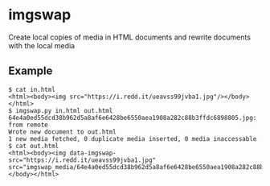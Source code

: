 # imgswap

Create local copies of media in HTML documents and rewrite documents with the local media

## Example
```console
$ cat in.html 
<html><body><img src="https://i.redd.it/ueavss99jvba1.jpg"/></body></html>
$ imgswap.py in.html out.html
64e4a0ed55dcd38b962d5a8af6e6428be6550aea1908a282c88b3ffdc6898805.jpg: from remote
Wrote new document to out.html
1 new media fetched, 0 duplicate media inserted, 0 media inaccessable
$ cat out.html 
<html><body><img data-imgswap-src="https://i.redd.it/ueavss99jvba1.jpg" src="imgswap_media/64e4a0ed55dcd38b962d5a8af6e6428be6550aea1908a282c88b3ffdc6898805.jpg"/></body></html>
```
